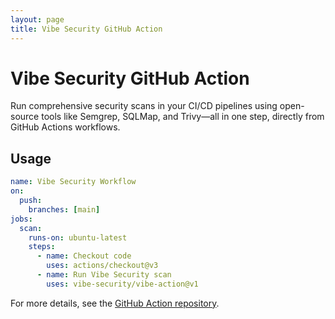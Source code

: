 ```yaml
---
layout: page
title: Vibe Security GitHub Action
---
```


# Vibe Security GitHub Action

Run comprehensive security scans in your CI/CD pipelines using open-source tools like Semgrep, SQLMap, and Trivy—all in one step, directly from GitHub Actions workflows.

## Usage
```yaml
name: Vibe Security Workflow
on:
  push:
    branches: [main]
jobs:
  scan:
    runs-on: ubuntu-latest
    steps:
      - name: Checkout code
        uses: actions/checkout@v3
      - name: Run Vibe Security scan
        uses: vibe-security/vibe-action@v1
```

For more details, see the [GitHub Action repository](https://github.com/vibe-security/vibe-action).
